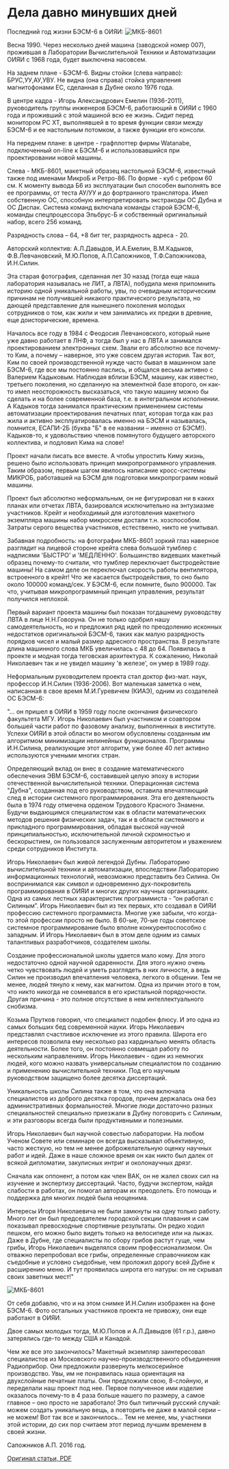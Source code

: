 
# Дела давно минувших дней

Последний год жизни БЭСМ-6 в ОИЯИ:
![МКБ-8601](/pictures/mkb-8601.jpg)

Весна 1990. Через несколько дней машина (заводской номер 007), прожившая в Лаборатории Вычислительной Техники и Автоматизации ОИЯИ с 1968 года, будет выключена насовсем.

На заднем плане - БЭСМ-6. Видны стойки (слева направо): БРУС,УУ,АУ,УВУ. Не видна (она справа) стойка управления магнитофонами ЕС, сделанная в Дубне около 1976 года.

В центре кадра - Игорь Александрович Емелин (1936-2011), руководитель группы инженеров БЭСМ-6, работающий в ОИЯИ с 1960 года и проживший с этой машиной всю ее жизнь. Сидит перед монитором PC XT, выполнявшей в то время функции связи между БЭСМ-6 и ее настольным потомком, а также функции его консоли.

На переднем плане: в центре - графплоттер фирмы Watanabe, подключенный on-line к БЭСМ-6 и использовавшийся при проектировании новой машины.

Слева - МКБ-8601, макетный образец настольной БЭСМ-6, известный также под именами МикроБ и Ретро-86. По форме - куб с ребром 60 см. К моменту вывода Б6 из эксплуатации был способен выполнять все ее программы, от теста АУ/УУ и до фортранного транслятора. Имел собственную ОС, способную интерпретировать экстракоды ОС Дубна и ОС Диспак. Система команд включала команды старой БЭСМ-6, команды спецпроцессора Эльбрус-Б и собственный оригинальный набор, всего 256 команд.

Разрядность слова – 64, +8 бит тег, разрядность адреса - 20.

Авторский коллектив: А.Л.Давыдов, И.А.Емелин, В.М.Кадыков, Ф.В.Левчановский, М.Ю.Попов, А.П.Сапожников, Т.Ф.Сапожникова, И.Н.Силин.

Эта старая фотография, сделанная лет 30 назад (тогда еще наша лаборатория называлась не ЛИТ, а ЛВТА), побудила меня припомнить историю одной уникальной работы, увы, по очевидным историческим причинам не получившей никакого практического результата, но дающей представление для нынешнего поколения молодых сотрудников о том, как жили и чем занимались их предки в древние, еще доисторические, времена.

Началось все году в 1984 с Феодосия Левчановского, который ныне уже давно работает в ЛНФ, а тогда был у нас в ЛВТА и занимался проектированием электронных схем. Звали его абсолютно все почему-то Ким, а почему – наверное, это уже совсем другая история. Так вот, Ким по своей производственной нужде часто бывал в машинном зале БЭСМ-6, где все мы постоянно паслись, и общался весьма активно с Валерием Кадыковым. Наблюдая вблизи БЭСМ, машину, как известно, третьего поколения, но сделанную на элементной базе второго, он как-то имел неосторожность высказаться, что такую машину можно бы сделать и на более современной база, т.е. в интегральном исполнении. А Кадыков тогда занимался практическим применением системы автоматизации проектирования печатных плат, которая тогда как раз жила и активно эксплуатировалась именно на БЭСМ и называлась, помнится, ЕСАПИ-2Б (буква "Б" в ее названии – именно от БЭСМ!). Кадыков-то, к удовольствию членов помянутого будущего авторского коллектива, и подловил Кима на слове!

Проект начали писать все вместе. А чтобы упростить Киму жизнь, решено было использовать принцип микропрограммного управления. Таким образом, первым шагом явилось написание кросс-системы МИКРОБ, работавшей на БЭСМ для подготовки микропрограмм новый машины.

Проект был абсолютно неформальным, он не фигурировал ни в каких планах или отчетах ЛВТА, базировался исключительно на энтузиазме участников. Крейт и необходимый для изготовления макетного экземпляра машины набор микросхем достали т.н. хозспособом. Затраты серого вещества участников, естественно, никто не учитывал.

Забавная подробность: на фотографии МКБ-8601 зоркий глаз наверное разглядит на лицевой стороне крейта слева большой тумблер с надписями 'БЫСТРО' и 'МЕДЛЕННО'. Большинство видевших макетный образец почему-то считали, что тумблер переключает быстродействие машины! На самом деле он переключал скорость работы вентилятора, встроенного в крейт!  Что же касается быстродействия, то оно было около 100000 команд/сек. У БЭСМ-6, если помните, было 900000. Так что, учитывая микропрограммный принцип управления, результат получился неплохой.

Первый вариант проекта машины был показан тогдашнему руководству ЛВТА в лице Н.Н.Говоруна. Он не только одобрил нашу самодеятельность, но и предложил ряд идей по преодолению исконных недостатков оригинальной БЭСМ-6, таких как малую разрядность порядков чисел и малый размер адресного пространства. В результате длина машинного слова МКБ увеличилась c 48 до 64. Появилась в проекте и модная тогда теговская архитектура. К сожалению, Николай Николаевич так и не увидел машину 'в железе', он умер в 1989 году.

Неформальным руководителем проекта стал доктор физ-мат. наук, профессор И.Н.Силин (1936-2006). Вот маленькая заметка о нем, написанная в свое время М.И.Гуревичем (КИАЭ), одним из создателей ОС БЭСМ-6:

"… он пришел в ОИЯИ в 1959 году после окончания физического факультета МГУ. Игорь Николаевич был участником и соавтором большей части работ по фазовому анализу, выполненных в институте. Успехи ОИЯИ в этой области во многом обусловлены созданным им алгоритмом минимизации нелинейных функционалов. Программы И.Н.Силина, реализующие этот алгоритм, уже более 40 лет активно используются учеными многих стран.

Определяющий вклад он внес в создание математического обеспечения ЭВМ БЭСМ-6, составившей целую эпоху в истории отечественной вычислительной техники. Операционная система "Дубна", созданная под его руководством, оставила впечатляющий след в истории системного программирования. Эта его деятельность была в 1974 году отмечена орденом Трудового Красного Знамени. Будучи выдающимся специалистом как в области математических методов решения физических задач, так и в области системного и прикладного программирования, обладая высокой научной принципиальностью, исключительной личной скромностью и бескорыстием, он пользовался заслуженным авторитетом и уважением среди сотрудников Института.

Игорь Николаевич был живой легендой Дубны. Лабораторию вычислительной техники и автоматизации, впоследствии Лабораторию информационных технологий, невозможно представить без Силина. Он воспринимался как символ и одновременно дух-покровитель программирования в ОИЯИ и многих других  научных организациях. Одна из самых лестных  характеристик  программиста - “он работал с Силиным”. Игорь Николаевич был из тех первых, кто создавал в ОИЯИ профессию системного программиста. Многие уже забыли, что когда-то этой профессии просто не было. В 60-ые, 70-ые годы советское системное программирование было вполне конкурентоспособно с западным. И Игорь Николаевич был в этом деле одним из самых талантливых разработчиков, создателем школы.

Создание профессиональной школы удается мало кому. Для этого недостаточно одной научной одаренности. Для этого нужно очень четко чувствовать людей и уметь разглядеть в них личности, а ведь Силин не производил впечатления человека, легкого в общении. Тем не менее, людей тянуло к нему, как магнитом. Одна из причин этого в том, что никто никогда не сомневался в его кристальной порядочности. Другая причина - это полное отсутствие в нем интеллектуального снобизма.

Козьма Прутков говорил, что специалист подобен флюсу. И это одна из самых больших бед современной науки. Игорь Николаевич представлял счастливое исключение из этого правила. Широта его интересов позволила  ему несколько раз кардинально менять область деятельности. Более того, он постоянно совмещал работу по нескольким направлениям. Игорь Николаевич - один из немногих людей, кого можно назвать универсальным специалистом по созданию и применению вычислительной техники. Под его научным руководством защищено более десятка диссертаций.

Уникальность школы Силина также в том, что она включала специалистов из доброго десятка городов, причем держалась она без  административных формальностей. Многие люди достаточно разных специальностей специально приезжали в Дубну поговорить с Силиным, и эти разговоры всегда были продуктивными и полезными.

Игорь Николаевич был научной совестью лаборатории. На любом Ученом Совете или семинаре он всегда высказывал объективную, часто жесткую, но тем не менее доброжелательную оценку научных работ и идей. Даже в наше  сложное время он как никто был далек от всякой дипломатии, закулисных интриг и околонаучных дрязг.

Cначала как оппонент, а потом как член ВАК, он не жалел своих сил на изучение и экспертизу диссертаций. Часто, будучи экспертом, найдя  слабости в работах, он помогал авторам их преодолеть. Его помощь и поддержка для многих людей была неоценима.

Интересы Игоря Николаевича не были замкнуты на одну только работу.  Много лет он был председателем городской секции плавания и сам показывал превосходные спортивные результаты. Он редко ходил пешком, его можно было видеть только на велосипеде или на лыжах. Даже в Дубне, где специалисты по сбору грибов растут гуще, чем грибы, Игорь Николаевич выделялся своим профессионализмом. Он отважно перепробовал все грибы, определенные справочником как съедобные и условно съедобные, чем проложил дорогу всей  Дубне к расширению меню. И тут проявилась широта его натуры: он не  скрывал своих заветных мест!"

![МКБ-8601](/pictures/Silin-198x.jpg)

От себя добавлю, что и на этом снимке И.Н.Силин изображен на фоне БЭСМ-6. Фото остальных участников проекта не привожу, они еще работают в ОИЯИ.

Двое самых молодых тогда, М.Ю.Попов и А.Л.Давыдов (61 г.р.), давно затерялись где-то между США и Канадой.

Чем же все это закончилось? Макетный экземпляр заинтересовал специалистов из Московского научно-производственного объединения Радиоприбор. Они предложили развернуть мелкосерийное производство. Увы, им не понравилась наша ориентация на двухслойные печатные платы. Они предложили свою, 8-слойную, и переделали наш проект под нее. Первое полученное ими изделие оказалось почему-то в 4 раза больше нашего по размеру, а самое главное – оно просто не заработало! Это был типичный русский случай: можем создать уникальную вещь, а повторить ее даже в малой серии – не можем! Вот так все и закончилось... Тем не менее, мы, участники этой истории, до сих пор считаем этот период лучшим временем в своей жизни.

Сапожников А.П.
2016 год.

[Оригинал статьи, PDF](http://lit.jinr.ru/Books/PDF/112_118.pdf)
